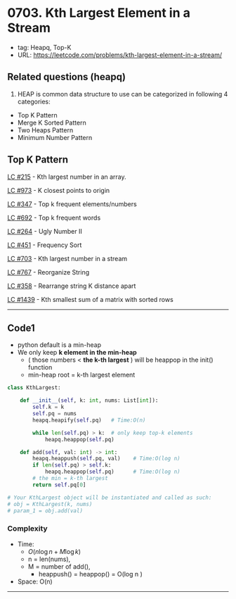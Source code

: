 # 0703. Kth Largest Element in a Stream

- tag: Heapq, Top-K
- URL: https://leetcode.com/problems/kth-largest-element-in-a-stream/



## Related questions (heapq)

1. HEAP is common data structure to use can be categorized in following 4 categories:
- Top K Pattern
- Merge K Sorted Pattern
- Two Heaps Pattern
- Minimum Number Pattern

## **Top K Pattern**

[LC #215](https://leetcode.com/problems/kth-largest-element-in-an-array/) - Kth largest number in an array. 

[LC #973](https://leetcode.com/problems/k-closest-points-to-origin) - K closest points to origin 

[LC #347](https://leetcode.com/problems/top-k-frequent-elements/) - Top k frequent elements/numbers 

[LC #692](https://leetcode.com/problems/top-k-frequent-words) - Top k frequent words

[LC #264](https://leetcode.com/problems/ugly-number-ii/) - Ugly Number II

[LC #451](https://leetcode.com/problems/sort-characters-by-frequency/) - Frequency Sort 

[LC #703](https://leetcode.com/problems/kth-largest-element-in-a-stream/) - Kth largest number in a stream

[LC #767](https://leetcode.com/problems/reorganize-string/) - Reorganize String

[LC #358](https://leetcode.com/problems/rearrange-string-k-distance-apart) - Rearrange string K distance apart

[LC #1439](https://leetcode.com/problems/find-the-kth-smallest-sum-of-a-matrix-with-sorted-rows/) - Kth smallest sum of a matrix with sorted rows

---

## Code1

- python default is a min-heap
- We only keep **k element in the min-heap**
    - ( those numbers < **the k-th largest** ) will be heappop  in the init() function
    - min-heap root = k-th largest element

```python
class KthLargest:

    def __init__(self, k: int, nums: List[int]):
        self.k = k 
        self.pq = nums
        heapq.heapify(self.pq)   # Time:O(n)

        while len(self.pq) > k:  # only keep top-k elements
            heapq.heappop(self.pq)

    def add(self, val: int) -> int:
        heapq.heappush(self.pq, val)    # Time:O(log n)
        if len(self.pq) > self.k:
            heapq.heappop(self.pq)      # Time:O(log n)
        # the min = k-th largest
        return self.pq[0]

# Your KthLargest object will be instantiated and called as such:
# obj = KthLargest(k, nums)
# param_1 = obj.add(val)
```

### Complexity

- Time:
    - $O(n \log n + M \log k)$
    - n = len(nums),
    - M = number of add(),
        - heappush() = heappop() = O(log n )
- Space: O(n)

---